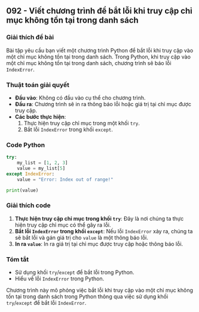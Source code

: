 ## 092 - Viết chương trình để bắt lỗi khi truy cập chỉ mục không tồn tại trong danh sách

### Giải thích đề bài

Bài tập yêu cầu bạn viết một chương trình Python để bắt lỗi khi truy cập vào một chỉ mục không tồn tại trong danh sách. Trong Python, khi truy cập vào một chỉ mục không tồn tại trong danh sách, chương trình sẽ báo lỗi `IndexError`.

### Thuật toán giải quyết

- **Đầu vào**: Không có đầu vào cụ thể cho chương trình.
- **Đầu ra**: Chương trình sẽ in ra thông báo lỗi hoặc giá trị tại chỉ mục được truy cập.
- **Các bước thực hiện**:
  1. Thực hiện truy cập chỉ mục trong một khối `try`.
  2. Bắt lỗi `IndexError` trong khối `except`.

### Code Python

```python
try:
    my_list = [1, 2, 3]
    value = my_list[5]
except IndexError:
    value = "Error: Index out of range!"

print(value)
```

### Giải thích code

1. **Thực hiện truy cập chỉ mục trong khối `try`**: Đây là nơi chúng ta thực hiện truy cập chỉ mục có thể gây ra lỗi.
2. **Bắt lỗi `IndexError` trong khối `except`**: Nếu lỗi `IndexError` xảy ra, chúng ta sẽ bắt lỗi và gán giá trị cho `value` là một thông báo lỗi.
3. **In ra `value`**: In ra giá trị tại chỉ mục được truy cập hoặc thông báo lỗi.

### Tóm tắt

- Sử dụng khối `try`/`except` để bắt lỗi trong Python.
- Hiểu về lỗi `IndexError` trong Python.

Chương trình này mô phỏng việc bắt lỗi khi truy cập vào một chỉ mục không tồn tại trong danh sách trong Python thông qua việc sử dụng khối `try`/`except` để bắt lỗi `IndexError`.
